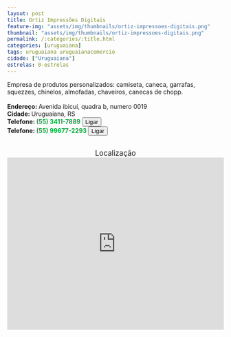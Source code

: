 ```yaml
---
layout: post
title: Ortiz Impressões Digitais
feature-img: "assets/img/thumbnails/ortiz-impressoes-digitais.png"
thumbnail: "assets/img/thumbnails/ortiz-impressoes-digitais.png"
permalink: /:categories/:title.html
categories: [uruguaiana]
tags: uruguaiana uruguaianacomercio
cidade: ["Uruguaiana"]
estrelas: 0-estrelas
---
```

Empresa de produtos personalizados: camiseta, caneca, garrafas, squezzes, chinelos, almofadas, chaveiros, canecas de chopp.<!-- more --><br/>
<br/>
<b>Endereço: </b>Avenida ibicuí, quadra b, numero 0019<br />
<b>Cidade: </b>Uruguaiana, RS<br />
<b>Telefone: <span style="color: #00ab3a;">(55) 3411-7889</span> <a href="tel:5534117889"><button class="ligar">Ligar</button></a></b><br />
<b>Telefone: <span style="color: #00ab3a;">(55) 99677-2293</span> <a href="tel:55996772293"><button class="ligar">Ligar</button></a></b><br />
<br />
<div style="font-size: larger; text-align: center;">
Localização</div>
<iframe src="https://www.google.com/maps/embed?pb=!1m18!1m12!1m3!1d2911.8433626789915!2d-57.06513717902338!3d-29.783860209036945!2m3!1f0!2f0!3f0!3m2!1i1024!2i768!4f13.1!3m3!1m2!1s0x94535afc73201243%3A0xe1e13893992c6eda!2sR.+Ibicu%C3%AD%2C+19+-+Centro%2C+Uruguaiana+-+RS%2C+97501-971!5e0!3m2!1spt-BR!2sbr!4v1524829837260" width="100%" height="400" frameborder="0" style="border:0" allowfullscreen></iframe>
